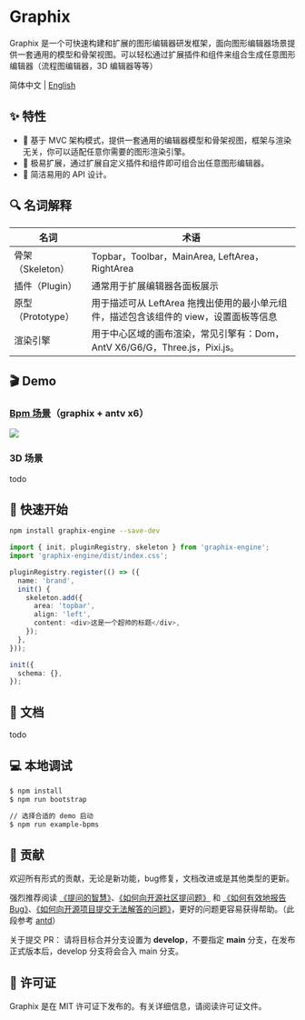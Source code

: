 # Graphix

Graphix 是一个可快速构建和扩展的图形编辑器研发框架，面向图形编辑器场景提供一套通用的模型和骨架视图。可以轻松通过扩展插件和组件来组合生成任意图形编辑器（流程图编辑器，3D 编辑器等等）

简体中文 | [English](./README-EN.md)

## ✨ 特性

- 🧱 基于 MVC 架构模式，提供一套通用的编辑器模型和骨架视图，框架与渲染无关，你可以适配任意你需要的图形渲染引擎。
- 🧩 极易扩展，通过扩展自定义插件和组件即可组合出任意图形编辑器。
- 🔌 简洁易用的 API 设计。

## 🔍 名词解释
| 名词         | 术语                                                       |
| ------------ | ---------------------------------------------------------- |
| 骨架（Skeleton） | Topbar，Toolbar，MainArea, LeftArea，RightArea                |
| 插件（Plugin）   | 通常用于扩展编辑器各面板展示                                       |
| 原型（Prototype）| 用于描述可从 LeftArea 拖拽出使用的最小单元组件，描述包含该组件的 view，设置面板等信息 |
| 渲染引擎       | 用于中心区域的画布渲染，常见引擎有：Dom，AntV X6/G6/G，Three.js，Pixi.js。 |

## 🎬 Demo
### [Bpm 场景](./examples/bpms/)（graphix + antv x6）
![](https://img.alicdn.com/imgextra/i4/O1CN01Mi0IFn1jgm6RmetQW_!!6000000004578-1-tps-1792-890.gif)

### 3D 场景
todo

## 🚀 快速开始
```bash
npm install graphix-engine --save-dev
```

```ts
import { init, pluginRegistry, skeleton } from 'graphix-engine';
import 'graphix-engine/dist/index.css';

pluginRegistry.register(() => ({
  name: 'brand',
  init() {
    skeleton.add({
      area: 'topbar',
      align: 'left',
      content: <div>这是一个超帅的标题</div>,
    });
  },
}));

init({
  schema: {},
});
```

## 📖 文档
todo

## 💻 本地调试

```bash
$ npm install
$ npm run bootstrap

// 选择合适的 demo 启动
$ npm run example-bpms
```

## 👥 贡献

欢迎所有形式的贡献，无论是新功能，bug修复，文档改进或是其他类型的更新。

强烈推荐阅读 [《提问的智慧》](https://github.com/ryanhanwu/How-To-Ask-Questions-The-Smart-Way)、[《如何向开源社区提问题》](https://github.com/seajs/seajs/issues/545) 和 [《如何有效地报告 Bug》](http://www.chiark.greenend.org.uk/%7Esgtatham/bugs-cn.html)、[《如何向开源项目提交无法解答的问题》](https://zhuanlan.zhihu.com/p/25795393)，更好的问题更容易获得帮助。（此段参考 [antd](https://github.com/ant-design/ant-design)）

关于提交 PR：
请将目标合并分支设置为 **develop**，不要指定 **main** 分支，在发布正式版本后，develop 分支将会合入 main 分支。

## 📄 许可证

Graphix 是在 MIT 许可证下发布的。有关详细信息，请阅读许可证文件。
